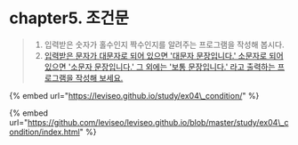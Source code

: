 # chapter5. 조건문

> 1. 입력받은 숫자가 홀수인지 짝수인지를 알려주는 프로그램을 작성해 봅시다.
> 2. [입력받은 문자가 대문자로 되어 있으면 '대문자 문장입니다.' 소문자로 되어 있으면 '소문자 문장입니다.' 그 외에는 '보통 문장입니다.' 라고 출력하는 프로그램을 작성해 보세요.](../../freeform-project/freeform-project/undefined-4.md)

{% embed url="https://leviseo.github.io/study/ex04\_condition/" %}

{% embed url="https://github.com/leviseo/leviseo.github.io/blob/master/study/ex04\_condition/index.html" %}



